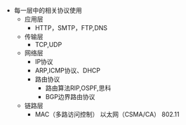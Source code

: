 * 每一层中的相关协议使用
	* 应用层
		* HTTP，SMTP，FTP,DNS
	* 传输层
		* TCP,UDP
	* 网络层
		* IP协议
		* ARP,ICMP协议、DHCP
		* 路由协议
			* 路由算法RIP,OSPF,思科
			* BGP边界路由协议
	* 链路层
		* MAC（多路访问控制） 以太网（CSMA/CA） 802.11 